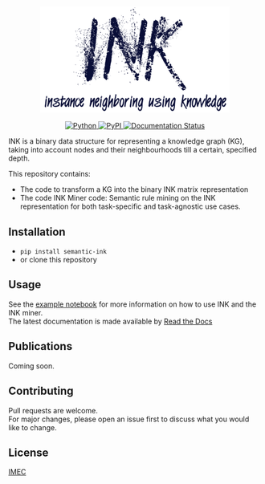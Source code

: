 <p align="center">
	<img width="75%" src="assets/INK.png">
</p>

<p align="center">
    <a href="https://www.python.org/downloads/release/python-360/">
        <img src="https://img.shields.io/badge/python-3.6-blue.svg" alt="Python">
    </a>
    <a href="https://badge.fury.io/py/semantic-ink">
        <img src="https://badge.fury.io/py/semantic-ink.svg" alt="PyPI">
    </a>
    <a href='https://ink.readthedocs.io/en/latest/?badge=latest'>
       <img src='https://readthedocs.org/projects/ink/badge/?version=latest' alt='Documentation Status' />
    </a>
</p>

INK is a binary data structure for representing a knowledge graph (KG), taking into account nodes and their neighbourhoods till a certain, specified depth.

This repository contains:
* The code to transform a KG into the binary INK matrix representation
* The code INK Miner code: Semantic rule mining on the INK representation for both task-specific and task-agnostic use cases.

## Installation
* `pip install semantic-ink`
* or clone this repository
## Usage
See the [example notebook](https://github.com/IBCNServices/INK/blob/master/example.ipynb) for more information on how to use INK and the INK miner.<br>
The latest documentation is made available by [Read the Docs](https://ink.readthedocs.io/)
## Publications
Coming soon.
## Contributing
Pull requests are welcome. <br>
For major changes, please open an issue first to discuss what you would like to change.

## License
[IMEC](https://github.com/IBCNServices/INK/blob/master/LICENSE)
